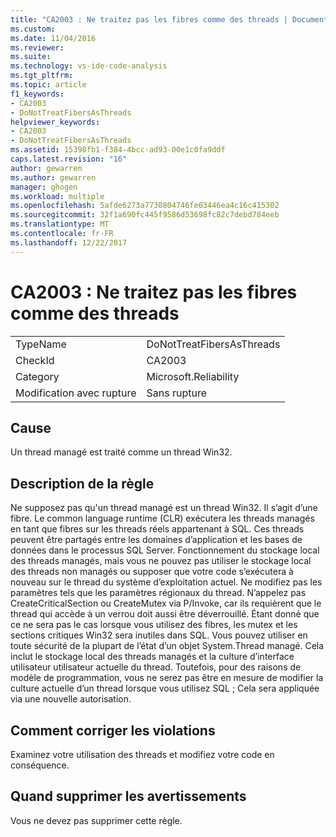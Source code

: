 ```yaml
---
title: "CA2003 : Ne traitez pas les fibres comme des threads | Documents Microsoft"
ms.custom: 
ms.date: 11/04/2016
ms.reviewer: 
ms.suite: 
ms.technology: vs-ide-code-analysis
ms.tgt_pltfrm: 
ms.topic: article
f1_keywords:
- CA2003
- DoNotTreatFibersAsThreads
helpviewer_keywords:
- CA2003
- DoNotTreatFibersAsThreads
ms.assetid: 15398fb1-f384-4bcc-ad93-00e1c0fa9ddf
caps.latest.revision: "16"
author: gewarren
ms.author: gewarren
manager: ghogen
ms.workload: multiple
ms.openlocfilehash: 5afde6273a7730804746fe03446ea4c16c415302
ms.sourcegitcommit: 32f1a690fc445f9586d53698fc82c7debd784eeb
ms.translationtype: MT
ms.contentlocale: fr-FR
ms.lasthandoff: 12/22/2017
---
```

# <a name="ca2003-do-not-treat-fibers-as-threads"></a>CA2003 : Ne traitez pas les fibres comme des threads
|||  
|-|-|  
|TypeName|DoNotTreatFibersAsThreads|  
|CheckId|CA2003|  
|Category|Microsoft.Reliability|  
|Modification avec rupture|Sans rupture|  
  
## <a name="cause"></a>Cause  
 Un thread managé est traité comme un thread Win32.  
  
## <a name="rule-description"></a>Description de la règle  
 Ne supposez pas qu'un thread managé est un thread Win32. Il s’agit d’une fibre. Le common language runtime (CLR) exécutera les threads managés en tant que fibres sur les threads réels appartenant à SQL. Ces threads peuvent être partagés entre les domaines d’application et les bases de données dans le processus SQL Server. Fonctionnement du stockage local des threads managés, mais vous ne pouvez pas utiliser le stockage local des threads non managés ou supposer que votre code s’exécutera à nouveau sur le thread du système d’exploitation actuel. Ne modifiez pas les paramètres tels que les paramètres régionaux du thread. N’appelez pas CreateCriticalSection ou CreateMutex via P/Invoke, car ils requièrent que le thread qui accède à un verrou doit aussi être déverrouillé. Étant donné que ce ne sera pas le cas lorsque vous utilisez des fibres, les mutex et les sections critiques Win32 sera inutiles dans SQL. Vous pouvez utiliser en toute sécurité de la plupart de l’état d’un objet System.Thread managé. Cela inclut le stockage local des threads managés et la culture d’interface utilisateur utilisateur actuelle du thread. Toutefois, pour des raisons de modèle de programmation, vous ne serez pas être en mesure de modifier la culture actuelle d’un thread lorsque vous utilisez SQL ; Cela sera appliquée via une nouvelle autorisation.  
  
## <a name="how-to-fix-violations"></a>Comment corriger les violations  
 Examinez votre utilisation des threads et modifiez votre code en conséquence.  
  
## <a name="when-to-suppress-warnings"></a>Quand supprimer les avertissements  
 Vous ne devez pas supprimer cette règle.